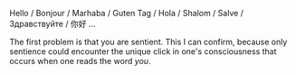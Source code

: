 Hello / Bonjour / Marhaba / Guten Tag / Hola / Shalom / Salve /Здравствуйте / 你好 ...

The first problem is that you are sentient. This I can confirm, because only sentience could encounter the unique click in one's consciousness that occurs when one reads the word *you*. 